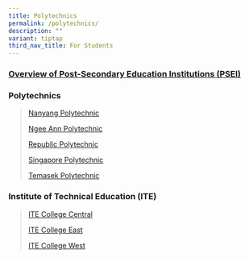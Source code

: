 ```yaml
---
title: Polytechnics
permalink: /polytechnics/
description: ""
variant: tiptap
third_nav_title: For Students
---
```

<h3><a href="https://www.moe.gov.sg/post-secondary/overview" rel="noopener nofollow" target="_blank">Overview of Post-Secondary Education Institutions (PSEI)</a></h3>
<h3>Polytechnics</h3>
<blockquote>
<p><a href="https://www.nyp.edu.sg/" rel="noopener noreferrer nofollow" target="_blank">Nanyang Polytechnic</a>
</p>
<p><a href="https://www.np.edu.sg/" rel="noopener noreferrer nofollow" target="_blank">Ngee Ann Polytechnic</a>
</p>
<p><a href="https://www.rp.edu.sg/" rel="noopener noreferrer nofollow" target="_blank">Republic Polytechnic</a>
</p>
<p><a href="https://www.sp.edu.sg/" rel="noopener noreferrer nofollow" target="_blank">Singapore Polytechnic</a>
</p>
<p><a href="https://www.tp.edu.sg/eae/" rel="noopener noreferrer nofollow" target="_blank">Temasek Polytechnic</a>
</p>
</blockquote>
<h3>Institute of Technical Education (ITE)</h3>
<blockquote>
<p><a href="https://www.ite.edu.sg/colleges/ite-college-central" rel="noopener nofollow" target="_blank">ITE College Central</a>
</p>
<p><a href="https://www.ite.edu.sg/colleges/ite-college-east" rel="noopener nofollow" target="_blank">ITE College East</a>
</p>
<p><a href="https://www.ite.edu.sg/colleges/ite-college-west" rel="noopener nofollow" target="_blank">ITE College West</a>
</p>
</blockquote>
<p></p>
